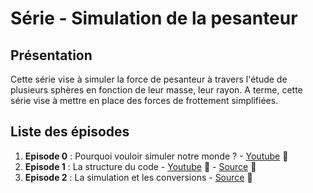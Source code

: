 # Série - Simulation de la pesanteur

## Présentation

Cette série vise à simuler la force de pesanteur à travers l'étude de plusieurs sphères en fonction de leur masse, leur rayon.
A terme, cette série vise à mettre en place des forces de frottement simplifiées.

## Liste des épisodes
  1. **Episode 0** : Pourquoi vouloir simuler notre monde ? - [Youtube](https://www.youtube.com/watch?v=nw_M0uKtNFA) :movie_camera:
  1. **Episode 1** : La structure du code - [Youtube](https://www.youtube.com/watch?v=nw_M0uKtNFA) :movie_camera:   -   [Source](https://github.com/xam4lor/Mecanica/tree/master/Series/0_Simulation_de_la_pesanteur/episode_1) :file_folder:
  1. **Episode 2** : La simulation et les conversions - [Source](https://github.com/xam4lor/Mecanica/tree/master/Series/0_Simulation_de_la_pesanteur/episode_2) :file_folder:
